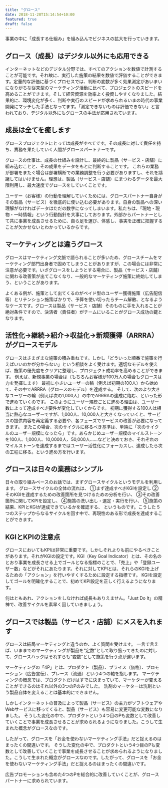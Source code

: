 ```yaml
---
title: "グロース"
date: 2018-11-28T15:14:54+10:00
featured: true
draft: false
---
```

事業の中に「成長する仕組み」を組み込んでビジネスの拡大を行っていきます。


## グロース（成長）はデジタル以外にも応用できる
インターネットなどのデジタル分野では、すべてのアクションを数値で計測することが可能です。それ故に、実行した施策の結果を数値で評価することができます。定量的な評価に基づくプロセスでは、判断の変数が多く効果測定があいまいになりがちな従来型のマーケティング活動に比べて、プロジェクトのスピードを高めることができます。そして経営資源を効率よく投資しやすくなりました。結果的に、環境変化が多く、判断や実行のスピードが求められるいまの時代の事業開発にマッチした手法となってます。「測定できないものは評価できない」と言われており、デジタル以外にもグロースの手法が応用されています。


## 成長は全てを癒します
グロースプロジェクトにとっては成長がすべてです。その成長に対して責任を持ち、責務を果たしていく人間がグロースパートナーです。

グロースの仕事は、成長の仕組みを設計し、最終的に製品（サービス・店舗）に組み込むことと、その成果をデータをもとに判断することです。
これらの業務が部署をまたぐ場合は部署横断での業務調整を行う必要がありますし、それを躊躇してはいけません。理想は、製品（サービス・店舗）にまつわるデータを最大限利用し、最大速度でグロースをしていくことです。

ユーザー（お客様）の行動を理解していくためには、グロースパートナー自身がその製品（サービス）を徹底的に使い込む必要があります。自身の製品への深い理解がなければデータはただの数字になってしまいます。私たちは、「現地・現物・一時情報」という行動指針を大事にしております。外部からパートナーとして共に事業を成長させるために、自ら足を運び、体感し、事実を正確に把握することが欠かせないとわかっているからです。

## マーケティングとは違うグロース
グロースはマーケティング文脈で語られることが多いため、グロースチームをマーケティング部門出身者で固めてしまうことがありますが、この場合には非常に注意が必要です。いざグロースをしようとする場合に、製品（サービス・店舗）に関わる改善策が出てこなくなり、一般的なマーケティング施策に終始してしまう、ということがあります。

よくある例が、施策として出てくるのがペイド型のユーザー獲得施策（広告配信等）とリテンション施策ばかりで、予算を使い切ったらチーム解散、となるようなケースです。グロースは製品（サービス・店舗）そのものに手を入れることが絶対条件ですので、決済者（責任者）がチームにいることがグロース成功の鍵となります。

## 活性化→継続→紹介→収益化→新規獲得（ARRRA）がグロースモデル
グロースはさまざまな施策の積み重ねです。しかし「どういった順番で施策を行えばいいのかが分からない」という相談をよく受けます。適切なモデルを使えば、施策の優先度をクリアに整理し、プロジェクト成功率を高めることができます。
例えば、新規事業の場合は（もちろんお客様が100万人の場合もグロースは力を発揮します）
最初に小さいユーザーの輪（例えば初期の100人）から始めて、その中でARRRA（グロースのモデル）を達成する。
そして、次のより大きなユーザーの輪（例えば次の1,000人）の中でARRRAの達成に臨む、といった形で進めていくのです。
このようにユーザー規模ごとに進める理由は、ユーザー数によって達成すべき要件が変化していくからです。
初期に獲得する100人は相当に熱心なユーザーですが、1,000人、10,000人と大きくなっていくと、サービスの提供内容を再定義する必要や、各フェーズでサービスの改善が必要になってきます。
またこの場合、次のサイクルに移るべき基準は、単純に「次のサイクルのユーザー規模になったら」です。あらかじめユーザー規模のマイルストーンを100人、1,000人、10,0000人、50,000人……などと決めておき、それぞれのマイルストーンを達成するまではユーザー活性化にフォーカスし、達成したら次の工程に移る。という進め方を行います。

## グロースは日々の業務はシンプル
日々の取り組みベースのお話では、まずグロースサイクルというモデルを利用します。
グロースサイクルの全体の流れは、
①まず達成すべきKGIを設定し
②そのKGIを達成するための改善箇所を見つけるための分析を行い、
③その改善箇所に関してKPIを設定し、
④施策の洗い出し・選定・実行を行い、
⑤施策の結果、KPIとKGIが達成できているかを確認する、
というものです。こうした 5つのステップからなるサイクルを回す中で、再現性のある形で成長を達成することができます。

## KGIとKPIの注意点
グロースにおいてもKPIは非常に重要です。しかしそれよりも前にやるべきことがあります。それがKGIの設定です。KGI（Key Goal Indicator）とは、その名のとおり事業を成長させる上でゴールとなる指標のことで、「売上」や「登録ユーザー数」などがそれにあたります。それに対してKPIとは、それらのKGIを上げるための「アクション」を行いやすくするために設定する指標です。 KGIを設定してゴールを明確化することで、初めてKPI設定を正しく行えるようになります。

何はともあれ、アクションをしなければ成長もありえません。「Just Do It」の精神で、改善サイクルを素早く回していきましょう。

## グロースでは製品（サービス・店舗）にメスを入れます
グロースは結局マーケティングと違うのか、よく質問を受けます。
一言で言えば、いままでのマーケティングが製品を“定数”として取り扱ってきたのに対して、グロースハックはそれすらも“変数”として施策を行う点が違います。

マーケティングの「4P」とは、プロダクト（製品）、プライス（価格）、プロモーション（広告宣伝）、プレース（流通）という4つの軸を指します。
マーケティングの概念では、プロダクトだけはすでに決まっていて、マーケターが変えることができるのはそれ以外の3つのPのみでした。
洗剤のマーケターは洗剤という製品自体を変えることは基本的にできません。

しかしインターネットの普及によって製品（サービス）の主力がソフトウェアやWebサービスに移ってくると、製品（サービス）も容易に変更可能な変数になりました。
そうした変化の中で、プロダクトという4つ目のPも変数として改善していくことで事業を成長させることが求められるようになりました。こうして生まれた概念がグロースなのです。

したがって、グロースを「お金を使わないマーケティング手法」だと捉えるのはまったくの間違いです。
そうした変化の中で、プロダクトという4つ目のPも変数として改善していくことで事業を成長させることが求められるようになりました。こうして生まれた概念がグロースなのです。したがって、グロースを「お金を使わないマーケティング手法」だと捉えるのはまったくの間違いです。

広告プロモーションも含めた4つのPを総合的に改善していくことが、グロースパートナーに求められています。


